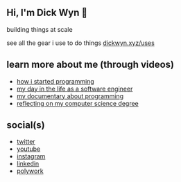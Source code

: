 ## Hi, I'm Dick Wyn 👋

building things at scale

see all the gear i use to do things [dickwyn.xyz/uses](https://dickwyn.xyz/uses)

## learn more about me (through videos)
- [how i started programming](https://youtu.be/k67K_wI_q8U)
- [my day in the life as a software engineer](https://youtu.be/ylceNO_iDwc)
- [my documentary about programming](https://youtu.be/fUJxQy7AlXI)
- [reflecting on my computer science degree](https://youtu.be/88S55kT7ccg)

## social(s)
- [twitter](https://twitter.com/dickwyn) 
- [youtube](https://youtube.com/dickwyn)
- [instagram](https://instagram.com/dickwyn)
- [linkedin](https://linkedin.com/in/dickwyn)
- [polywork](https://www.polywork.com/dickwyn)
